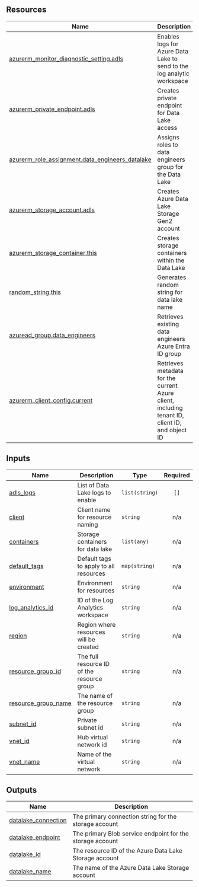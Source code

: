 ## Resources

| Name | Description | Type |
|------|-------------|------|
| [azurerm_monitor_diagnostic_setting.adls](https://registry.terraform.io/providers/hashicorp/azurerm/latest/docs/resources/monitor_diagnostic_setting) | Enables logs for Azure Data Lake to send to the log analytic workspace | resource |
| [azurerm_private_endpoint.adls](https://registry.terraform.io/providers/hashicorp/azurerm/latest/docs/resources/private_endpoint) | Creates private endpoint for Data Lake access | resource |
| [azurerm_role_assignment.data_engineers_datalake](https://registry.terraform.io/providers/hashicorp/azurerm/latest/docs/resources/role_assignment) | Assigns roles to data engineers group for the Data Lake | resource |
| [azurerm_storage_account.adls](https://registry.terraform.io/providers/hashicorp/azurerm/latest/docs/resources/storage_account) | Creates Azure Data Lake Storage Gen2 account | resource |
| [azurerm_storage_container.this](https://registry.terraform.io/providers/hashicorp/azurerm/latest/docs/resources/storage_container) | Creates storage containers within the Data Lake | resource |
| [random_string.this](https://registry.terraform.io/providers/hashicorp/random/latest/docs/resources/string) | Generates random string for data lake name | resource |
| [azuread_group.data_engineers](https://registry.terraform.io/providers/hashicorp/azuread/latest/docs/data-sources/group) | Retrieves existing data engineers Azure Entra ID group | data source |
| [azurerm_client_config.current](https://registry.terraform.io/providers/hashicorp/azurerm/latest/docs/data-sources/client_config) | Retrieves metadata for the current Azure client, including tenant ID, client ID, and object ID | data source |

## Inputs

| Name | Description | Type | Required |
|------|-------------|------|:--------:|
| <a name="input_adls_logs"></a> [adls\_logs](#input\_adls\_logs) | List of Data Lake logs to enable | `list(string)` | `[]` | no |
| <a name="input_client"></a> [client](#input\_client) | Client name for resource naming | `string` | n/a | yes |
| <a name="input_containers"></a> [containers](#input\_containers) | Storage containers for data lake | `list(any)` | n/a | yes |
| <a name="input_default_tags"></a> [default\_tags](#input\_default\_tags) | Default tags to apply to all resources | `map(string)` | n/a | yes |
| <a name="input_environment"></a> [environment](#input\_environment) | Environment for resources | `string` | n/a | yes |
| <a name="input_log_analytics_id"></a> [log\_analytics\_id](#input\_log\_analytics\_id) | ID of the Log Analytics workspace | `string` | n/a | yes |
| <a name="input_region"></a> [region](#input\_region) | Region where resources will be created | `string` | n/a | yes |
| <a name="input_resource_group_id"></a> [resource\_group\_id](#input\_resource\_group\_id) | The full resource ID of the resource group | `string` | n/a | yes |
| <a name="input_resource_group_name"></a> [resource\_group\_name](#input\_resource\_group\_name) | The name of the resource group | `string` | n/a | yes |
| <a name="input_subnet_id"></a> [subnet\_id](#input\_subnet\_id) | Private subnet id | `string` | n/a | yes |
| <a name="input_vnet_id"></a> [vnet\_id](#input\_vnet\_id) | Hub virtual network id | `string` | n/a | yes |
| <a name="input_vnet_name"></a> [vnet\_name](#input\_vnet\_name) | Name of the virtual network | `string` | n/a | yes |

## Outputs

| Name | Description |
|------|-------------|
| <a name="output_datalake_connection"></a> [datalake\_connection](#output\_datalake\_connection) | The primary connection string for the storage account |
| <a name="output_datalake_endpoint"></a> [datalake\_endpoint](#output\_datalake\_endpoint) | The primary Blob service endpoint for the storage account |
| <a name="output_datalake_id"></a> [datalake\_id](#output\_datalake\_id) | The resource ID of the Azure Data Lake Storage account |
| <a name="output_datalake_name"></a> [datalake\_name](#output\_datalake\_name) | The name of the Azure Data Lake Storage account |
